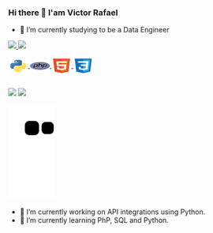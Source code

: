 ### Hi there 👋 I'am Victor Rafael
- 🌱 I’m currently studying to be a Data Engineer
<div>
  <a href="https://github.com/victorvadl">
  <img height="180em" src="https://github-readme-stats.vercel.app/api?username=victorvadl&show_icons=true&theme=dracula&include_all_commits=true&count_private=true"/>
  <!-- <img height="180em" src="https://github-readme-stats.vercel.app/api/top-langs/?username=victorvadl&layout=compact&langs_count=8&theme=dracula"/>
-->
   <img height="180em" src = "https://github-readme-stats-git-masterrstaa-rickstaa.vercel.app/api/top-langs/?username=victorvadl&layout=compact&langs_count=8&theme=dracula"
</div>
<div style="display: inline_block"><br>
  <img align="center" alt="Victor-Python" height="30" width="40" src="https://raw.githubusercontent.com/devicons/devicon/master/icons/python/python-original.svg">
  <img align="center" alt="Victor-PhP" height="30" width="40" src="https://github.com/devicons/devicon/blob/master/icons/php/php-original.svg">
  <img align="center" alt="Victor-HTML" height="30" width="40" src="https://raw.githubusercontent.com/devicons/devicon/master/icons/html5/html5-original.svg">
  <img align="center" alt="Victor-CSS" height="30" width="40" src="https://raw.githubusercontent.com/devicons/devicon/master/icons/css3/css3-original.svg">
</div>
  
  ##
 
<div> 
  <a href="https://instagram.com/victorcodes.tech" target="_blank"><img src="https://img.shields.io/badge/-Instagram-%23E4405F?style=for-the-badge&logo=instagram&logoColor=white" target="_blank"></a>
  <a href="https://www.linkedin.com/in/victor-rafael-vaz/" target="_blank"><img src="https://img.shields.io/badge/-LinkedIn-%230077B5?style=for-the-badge&logo=linkedin&logoColor=white" target="_blank"></a> 
 
  ![Snake animation](https://github.com/victorvadl/victorvadl/blob/output/github-contribution-grid-snake.svg)
 
</div>


<!--
Here are some ideas to get you started: 

-->

- 🔭 I’m currently working on API integrations using Python.
- 🌱 I’m currently learning PhP, SQL and Python.
